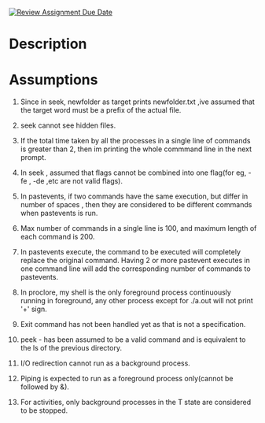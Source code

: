 [![Review Assignment Due Date](https://classroom.github.com/assets/deadline-readme-button-24ddc0f5d75046c5622901739e7c5dd533143b0c8e959d652212380cedb1ea36.svg)](https://classroom.github.com/a/76mHqLr5)
# Description

# Assumptions

1. Since in seek, newfolder as target prints newfolder.txt ,ive assumed that the target word must be a prefix of the actual file.

2. seek cannot see hidden files.

3. If the total time taken by all the processes in a single line of commands is greater than 2, then im printing the whole commmand line in the next prompt.

4. In seek , assumed that flags cannot be combined into one flag(for eg, -fe , -de ,etc are not valid flags).

5. In pastevents, if two commands have the same execution, but differ in number of spaces , then they are considered to be different commands when pastevents is run.

6. Max number of commands in a single line is 100, and maximum length of each command is 200.

7. In pastevents execute, the command to be executed will completely replace the original command. Having 2 or more pastevent executes in one command line will add the corresponding number of commands to pastevents.

8. In proclore, my shell is the only foreground process continuously running in foreground, any other process except for ./a.out will not print '+' sign.

9. Exit command has not been handled yet as that is not a specification.

10. peek - has been assumed to be a valid command and is equivalent to the ls of the previous directory.

11. I/O redirection cannot run as a background process.

12. Piping is expected to run as a foreground process only(cannot be followed by &).

13. For activities, only background processes in the T state are considered to be stopped.